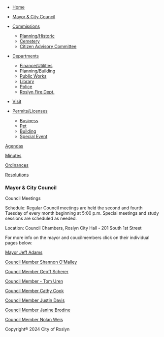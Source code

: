 - [Home](https://www.ci.roslyn.wa.us/index.php)
- [Mayor &amp; City Council](https://www.ci.roslyn.wa.us/mayor-city-council)
- [Commissions](https://www.ci.roslyn.wa.us/commissions/planning-historic-commission.php)
  
  - [Planning/Historic](https://www.ci.roslyn.wa.us/commissions/planning-historic-commission.php)
  - [Cemetery](https://www.ci.roslyn.wa.us/commissions/cemetery-commission.php)
  - [Citizen Advisory Committee](https://www.ci.roslyn.wa.us/commissions/citizen-advisory-committee.php)
- [Departments](https://www.ci.roslyn.wa.us/departments/finance.php)
  
  - [Finance/Utilities](https://www.ci.roslyn.wa.us/departments/finance.php)
  - [Planning/Building](https://www.ci.roslyn.wa.us/departments/planning-building.php)
  - [Public Works](https://www.ci.roslyn.wa.us/departments/public-works.php)
  - [Library](https://www.roslyn.lib.wa.us)
  - [Police](https://cityofcleelum.com/city-services/police)
  - [Roslyn Fire Dept.](https://www.roslynfire.org)
- [Visit](https://www.ci.roslyn.wa.us/visit)
- [Permits/Licenses](https://www.ci.roslyn.wa.us/permits-licenses)
  
  - [Business](https://dor.wa.gov/manage-business/city-license-endorsements/roslyn)
  - [Pet](https://www.ci.roslyn.wa.us/permits-licenses/Roslyn-pet-license-application.pdf)
  - [Building](https://www.ci.roslyn.wa.us/departments/planning-building.php)
  - [Special Event](https://www.ci.roslyn.wa.us/departments/planning-building.php)

[Agendas](https://www.ci.roslyn.wa.us/mayor-city-council/agendas.php)

[Minutes](https://www.ci.roslyn.wa.us/mayor-city-council/minutes.php)

[Ordinances](https://www.ci.roslyn.wa.us/mayor-city-council/ordinances.php)

[Resolutions](https://www.ci.roslyn.wa.us/mayor-city-council/resolutions.php)

### Mayor &amp; City Council

Council Meetings

Schedule: Regular Council meetings are held the second and fourth Tuesday of every month beginning at 5:00 p.m. Special meetings and study sessions are scheduled as needed.

Location: Council Chambers, Roslyn City Hall - 201 South 1st Street

For more info on the mayor and coucilmembers click on their individual pages below:

[Mayor Jeff Adams](https://www.ci.roslyn.wa.us/mayor-city-council/mayor.php)

[Council Member Shannon O'Malley](https://www.ci.roslyn.wa.us/mayor-city-council/council1.php)

[Council Member Geoff Scherer](https://www.ci.roslyn.wa.us/mayor-city-council/council2.php)

[Council Member - Tom Uren](https://www.ci.roslyn.wa.us/mayor-city-council/council3.php)

[Council Member Cathy Cook](https://www.ci.roslyn.wa.us/mayor-city-council/council4.php)

[Council Member Justin Davis](https://www.ci.roslyn.wa.us/mayor-city-council/council5.php)

[Council Member Janine Brodine](https://www.ci.roslyn.wa.us/mayor-city-council/council6.php)

[Council Member Nolan Weis](https://www.ci.roslyn.wa.us/mayor-city-council/council7.php)

Copyright® 2024 City of Roslyn